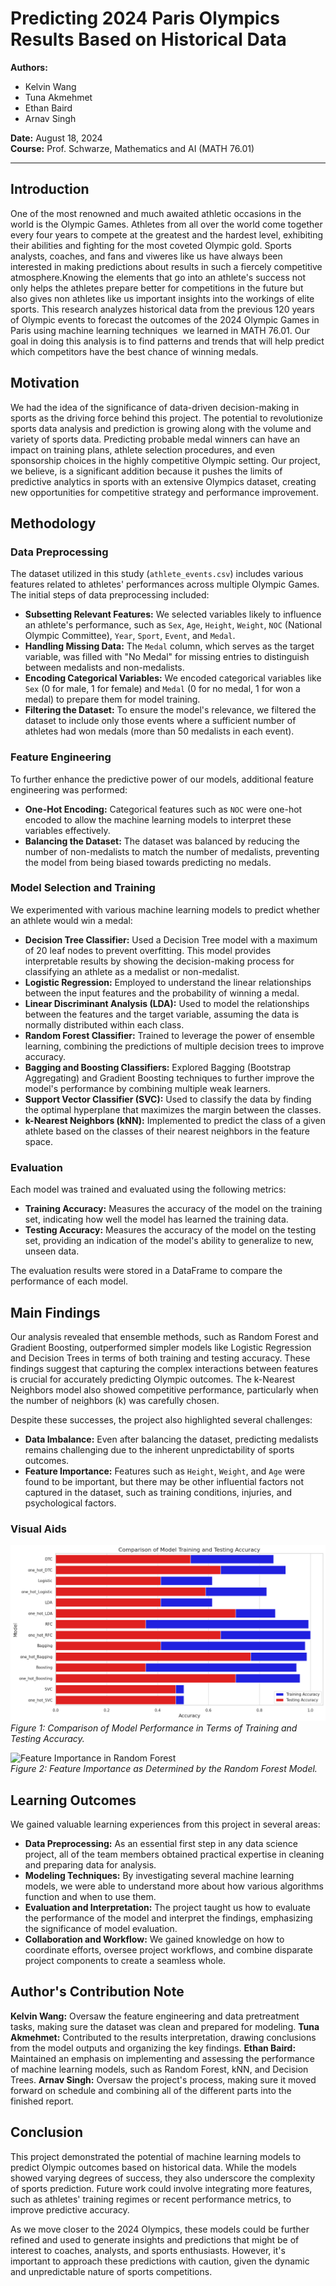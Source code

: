 # Predicting 2024 Paris Olympics Results Based on Historical Data

**Authors:**
- Kelvin Wang
- Tuna Akmehmet
- Ethan Baird
- Arnav Singh

**Date:** August 18, 2024  
**Course:** Prof. Schwarze, Mathematics and AI (MATH 76.01)

---

## Introduction

One of the most renowned and much awaited athletic occasions in the world is the Olympic Games. Athletes from all over the world come together every four years to compete at the greatest and the hardest level, exhibiting their abilities and fighting for the most coveted Olympic gold. Sports analysts, coaches, and fans and viweres like us have always been interested in making predictions about results in such a fiercely competitive atmosphere.Knowing the elements that go into an athlete's success not only helps the athletes prepare better for competitions in the future but also gives non athletes like us important insights into the workings of elite sports. This research analyzes historical data from the previous 120 years of Olympic events to forecast the outcomes of the 2024 Olympic Games in Paris using machine learning techniques  we learned in MATH 76.01. Our goal in doing this analysis is to find patterns and trends that will help predict which competitors have the best chance of winning medals.

## Motivation

We had the idea of the significance of data-driven decision-making in sports as the driving force behind this project. The potential to revolutionize sports data analysis and prediction is growing along with the volume and variety of sports data. Predicting probable medal winners can have an impact on training plans, athlete selection procedures, and even sponsorship choices in the highly competitive Olympic setting. Our project, we believe, is a significant addition because it pushes the limits of predictive analytics in sports with an extensive Olympics dataset, creating new opportunities for competitive strategy and performance improvement.

## Methodology

### Data Preprocessing

The dataset utilized in this study (`athlete_events.csv`) includes various features related to athletes' performances across multiple Olympic Games. The initial steps of data preprocessing included:

- **Subsetting Relevant Features:** We selected variables likely to influence an athlete's performance, such as `Sex`, `Age`, `Height`, `Weight`, `NOC` (National Olympic Committee), `Year`, `Sport`, `Event`, and `Medal`.
- **Handling Missing Data:** The `Medal` column, which serves as the target variable, was filled with "No Medal" for missing entries to distinguish between medalists and non-medalists.
- **Encoding Categorical Variables:** We encoded categorical variables like `Sex` (0 for male, 1 for female) and `Medal` (0 for no medal, 1 for won a medal) to prepare them for model training.
- **Filtering the Dataset:** To ensure the model's relevance, we filtered the dataset to include only those events where a sufficient number of athletes had won medals (more than 50 medalists in each event).

### Feature Engineering

To further enhance the predictive power of our models, additional feature engineering was performed:

- **One-Hot Encoding:** Categorical features such as `NOC` were one-hot encoded to allow the machine learning models to interpret these variables effectively.
- **Balancing the Dataset:** The dataset was balanced by reducing the number of non-medalists to match the number of medalists, preventing the model from being biased towards predicting no medals.

### Model Selection and Training

We experimented with various machine learning models to predict whether an athlete would win a medal:

- **Decision Tree Classifier:** Used a Decision Tree model with a maximum of 20 leaf nodes to prevent overfitting. This model provides interpretable results by showing the decision-making process for classifying an athlete as a medalist or non-medalist.
- **Logistic Regression:** Employed to understand the linear relationships between the input features and the probability of winning a medal.
- **Linear Discriminant Analysis (LDA):** Used to model the relationships between the features and the target variable, assuming the data is normally distributed within each class.
- **Random Forest Classifier:** Trained to leverage the power of ensemble learning, combining the predictions of multiple decision trees to improve accuracy.
- **Bagging and Boosting Classifiers:** Explored Bagging (Bootstrap Aggregating) and Gradient Boosting techniques to further improve the model's performance by combining multiple weak learners.
- **Support Vector Classifier (SVC):** Used to classify the data by finding the optimal hyperplane that maximizes the margin between the classes.
- **k-Nearest Neighbors (kNN):** Implemented to predict the class of a given athlete based on the classes of their nearest neighbors in the feature space.

### Evaluation

Each model was trained and evaluated using the following metrics:

- **Training Accuracy:** Measures the accuracy of the model on the training set, indicating how well the model has learned the training data.
- **Testing Accuracy:** Measures the accuracy of the model on the testing set, providing an indication of the model's ability to generalize to new, unseen data.

The evaluation results were stored in a DataFrame to compare the performance of each model.

## Main Findings

Our analysis revealed that ensemble methods, such as Random Forest and Gradient Boosting, outperformed simpler models like Logistic Regression and Decision Trees in terms of both training and testing accuracy. These findings suggest that capturing the complex interactions between features is crucial for accurately predicting Olympic outcomes. The k-Nearest Neighbors model also showed competitive performance, particularly when the number of neighbors (k) was carefully chosen.

Despite these successes, the project also highlighted several challenges:
- **Data Imbalance:** Even after balancing the dataset, predicting medalists remains challenging due to the inherent unpredictability of sports outcomes.
- **Feature Importance:** Features such as `Height`, `Weight`, and `Age` were found to be important, but there may be other influential factors not captured in the dataset, such as training conditions, injuries, and psychological factors.

### Visual Aids

![Model Performance Comparison](figures/comparison.png)  
*Figure 1: Comparison of Model Performance in Terms of Training and Testing Accuracy.*

![Feature Importance in Random Forest](figures/feature_importance.png)  
*Figure 2: Feature Importance as Determined by the Random Forest Model.*

## Learning Outcomes

We gained valuable learning experiences from this project in several areas:

- **Data Preprocessing:** As an essential first step in any data science project, all of the team members obtained practical expertise in cleaning and preparing data for analysis.
- **Modeling Techniques:** By investigating several machine learning models, we were able to understand more about how various algorithms function and when to use them.
- **Evaluation and Interpretation:** The project taught us how to evaluate the performance of the model and interpret the findings, emphasizing the significance of model evaluation.
- **Collaboration and Workflow:** We gained knowledge on how to coordinate efforts, oversee project workflows, and combine disparate project components to create a seamless whole.

## Author's Contribution Note

**Kelvin Wang:** Oversaw the feature engineering and data pretreatment tasks, making sure the dataset was clean and prepared for modeling.
**Tuna Akmehmet:** Contributed to the results interpretation, drawing conclusions from the model outputs and organizing the key findings.
**Ethan Baird:** Maintained an emphasis on implementing and assessing the performance of machine learning models, such as Random Forest, kNN, and Decision Trees.
**Arnav Singh:** Oversaw the project's process, making sure it moved forward on schedule and combining all of the different parts into the finished report.

## Conclusion

This project demonstrated the potential of machine learning models to predict Olympic outcomes based on historical data. While the models showed varying degrees of success, they also underscore the complexity of sports prediction. Future work could involve integrating more features, such as athletes' training regimes or recent performance metrics, to improve predictive accuracy.

As we move closer to the 2024 Olympics, these models could be further refined and used to generate insights and predictions that might be of interest to coaches, analysts, and sports enthusiasts. However, it's important to approach these predictions with caution, given the dynamic and unpredictable nature of sports competitions.
